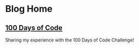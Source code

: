 # Blog Home

## [100 Days of Code](100-days-of-code)
Sharing my experience with the 100 Days of Code Challenge!

